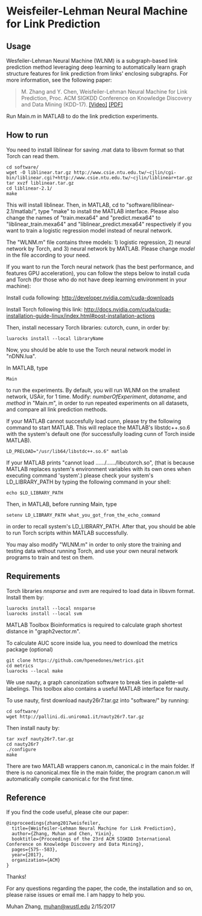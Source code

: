 Weisfeiler-Lehman Neural Machine for Link Prediction
====================================================

Usage
-----

Wesfeiler-Lehman Neural Machine (WLNM) is a subgraph-based link prediction method leveraging deep learning to automatically learn graph structure features for link prediction from links' enclosing subgraphs. For more information, see the following paper:
> M. Zhang and Y. Chen, Weisfeiler-Lehman Neural Machine for Link Prediction, Proc. ACM SIGKDD Conference on Knowledge Discovery and Data Mining (KDD-17). [\[Video\]](https://www.youtube.com/watch?v=dRC4T2gABS8&t=43s) [\[PDF\]](http://www.cse.wustl.edu/~muhan/papers/KDD_2017.pdf)

Run Main.m in MATLAB to do the link prediction experiments.

How to run
----------

You need to install liblinear for saving .mat data to libsvm format so that Torch can read them.

    cd software/
    wget -O liblinear.tar.gz http://www.csie.ntu.edu.tw/~cjlin/cgi-bin/liblinear.cgi?+http://www.csie.ntu.edu.tw/~cjlin/liblinear+tar.gz
    tar xvzf liblinear.tar.gz
    cd liblinear-2.1/
    make

This will install liblinear. Then, in MATLAB, cd to "software/liblinear-2.1/matlab/", type "make" to install the MATLAB interface. Please also change the names of "train.mexa64" and "predict.mexa64" to "liblinear_train.mexa64" and "liblinear_predict.mexa64" respectively if you want to train a logistic regression model instead of neural network.

The "WLNM.m" file contains three models: 1) logistic regression, 2) neural network by Torch, and 3) neural network by MATLAB. Please change _model_ in the file according to your need.

If you want to run the Torch neural network (has the best performance, and features GPU acceleration), you can follow the steps below to install cuda and Torch (for those who do not have deep learning environment in your machine):

Install cuda following: http://developer.nvidia.com/cuda-downloads

Install Torch following this link: http://docs.nvidia.com/cuda/cuda-installation-guide-linux/index.html#post-installation-actions

Then, install necessary Torch libraries: cutorch, cunn, in order by:

    luarocks install --local libraryName

Now, you should be able to use the Torch neural network model in "nDNN.lua".

In MATLAB, type

    Main

to run the experiments. By default, you will run WLNM on the smallest network, USAir, for 1 time. Modify: _numberOfExperiment_, _dataname_, and _method_ in "Main.m", in order to run repeated experiments on all datasets, and compare all link prediction methods.

If your MATLAB cannot succesfully load cunn, please try the following command to start MATLAB. This will replace the MATLAB's libstdc++.so.6 with the system's default one (for successfully loading cunn of Torch inside MATLAB).

    LD_PRELOAD="/usr/lib64/libstdc++.so.6" matlab 

If your MATLAB prints "cannot load ....../....../libcutorch.so", (that is because MATLAB replaces system's environment variables with its own ones when executing command 'system'.) please check your system's LD_LIBRARY_PATH by typing the following command in your shell:

    echo $LD_LIBRARY_PATH

Then, in MATLAB, before running Main, type

    setenv LD_LIBRARY_PATH what_you_got_from_the_echo_command

in order to recall system's LD_LIBRARY_PATH. After that, you should be able to run Torch scripts within MATLAB successfully.

You may also modify "WLNM.m" in order to only store the training and testing data without running Torch, and use your own neural network programs to train and test on them.

Requirements
------------

Torch libraries _nnsparse_ and  _svm_ are required to load data in libsvm format. Install them by:
    
    luarocks install --local nnsparse
    luarocks install --local svm

MATLAB Toolbox Bioinformatics is required to calculate graph shortest distance in "graph2vector.m".

To calculate AUC score inside lua, you need to download the metrics package (optional)

    git clone https://github.com/hpenedones/metrics.git
    cd metrics
    luarocks --local make

We use nauty, a graph canonization software to break ties in palette-wl labelings. 
This toolbox also contains a useful MATLAB interface for nauty.

To use nauty, first download nauty26r7.tar.gz into "software/" by running:

    cd software/
    wget http://pallini.di.uniroma1.it/nauty26r7.tar.gz

Then install nauty by:

    tar xvzf nauty26r7.tar.gz
    cd nauty26r7
    ./configure
    make

There are two MATLAB wrappers canon.m, canonical.c in the main folder. If there is no canonical.mex file in the main folder, the program canon.m will automatically compile canonical.c for the first time. 

Reference
---------

If you find the code useful, please cite our paper:

    @inproceedings{zhang2017weisfeiler,
      title={Weisfeiler-Lehman Neural Machine for Link Prediction},
      author={Zhang, Muhan and Chen, Yixin},
      booktitle={Proceedings of the 23rd ACM SIGKDD International Conference on Knowledge Discovery and Data Mining},
      pages={575--583},
      year={2017},
      organization={ACM}
    }

Thanks!

For any questions regarding the paper, the code, the installation and so on, please raise issues or email me. I am happy to help you.

Muhan Zhang, muhan@wustl.edu
2/15/2017
